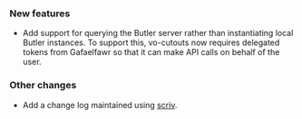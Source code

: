 ### New features

- Add support for querying the Butler server rather than instantiating local Butler instances. To support this, vo-cutouts now requires delegated tokens from Gafaelfawr so that it can make API calls on behalf of the user.

### Other changes

- Add a change log maintained using [scriv](https://scriv.readthedocs.io/en/latest/).
